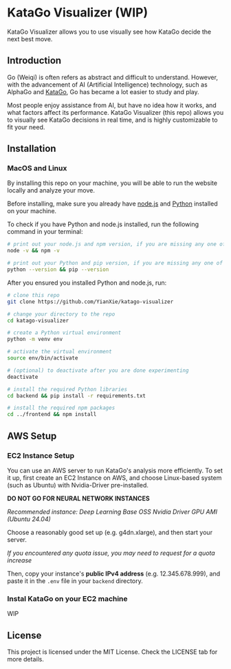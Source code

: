 # KataGo Visualizer (WIP)

KataGo Visualizer allows you to use visually see how KataGo decide the next best move.

## Introduction

Go (Weiqi) is often refers as abstract and difficult to understand. However, with the advancement of AI (Artificial Intelligence) technology, such as AlphaGo and [KataGo](https://github.com/lightvector/KataGo), Go has became a lot easier to study and play.

Most people enjoy assistance from AI, but have no idea how it works, and what factors affect its performance. KataGo Visualizer (this repo) allows you to visually see KataGo decisions in real time, and is highly customizable to fit your need.

## Installation

### MacOS and Linux

By installing this repo on your machine, you will be able to run the website locally and analyze your move.

Before installing, make sure you already have [node.js](https://nodejs.org/en/download) and [Python](https://www.python.org/downloads/) installed on your machine.

To check if you have Python and node.js installed, run the following command in your terminal:

```bash
# print out your node.js and npm version, if you are missing any one of them, you need to install node.js
node -v && npm -v

# print out your Python and pip version, if you are missing any one of them, you need to install Python or pip
python --version && pip --version
```

After you ensured you installed Python and node.js, run:

```bash
# clone this repo
git clone https://github.com/YianXie/katago-visualizer

# change your directory to the repo
cd katago-visualizer

# create a Python virtual environment
python -m venv env

# activate the virtual environment
source env/bin/activate

# (optional) to deactivate after you are done experimenting
deactivate

# install the required Python libraries
cd backend && pip install -r requirements.txt

# install the required npm packages
cd ../frontend && npm install
```

## AWS Setup

### EC2 Instance Setup

You can use an AWS server to run KataGo's analysis more efficiently. To set it up, first create an EC2 Instance on AWS, and choose Linux-based system (such as Ubuntu) with Nvidia-Driver pre-installed.

**DO NOT GO FOR NEURAL NETWORK INSTANCES**

_Recommended instance: Deep Learning Base OSS Nvidia Driver GPU AMI (Ubuntu 24.04)_

Choose a reasonably good set up (e.g. g4dn.xlarge), and then start your server.

_If you encountered any quota issue, you may need to request for a quota increase_

Then, copy your instance's **public IPv4 address** (e.g. 12.345.678.999), and paste it in the `.env` file in your `backend` directory.

### Instal KataGo on your EC2 machine

WIP

## License

This project is licensed under the MIT License. Check the LICENSE tab for more details.
